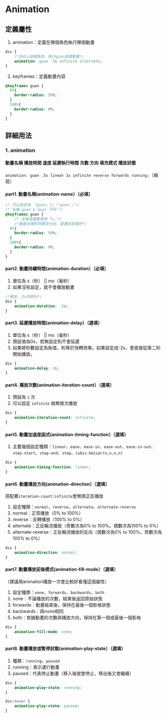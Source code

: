 # Animation

## 定義屬性
1. animation：定義在哪個角色執行哪個動畫
```css
div {
    /*在div這個角色，執行guan這個動畫*/
    animation: guan .5s infinite alternate;  
}
```
2. keyframes：定義動畫內容
```css
@keyframes guan {
  0%{
    border-radius: 50%;
  }
  100%{
    border-radius: 0%;
  }
}
```

## 詳細用法
### 1. animation
#### 動畫名稱 播放時間 速度 延遲執行時間 次數 方向 填充模式 播放狀態
`animation: guan .5s linear 1s infinite reverse forwards running;`（縮寫）
#### part1. 動畫名稱(animation-name）（必填）
```css
/* 可以設定為 「guan」||「'guan'」*/
/* 名稱 guan & Guan 不同 */
@keyframes guan {
    /* 注意這邊要使用『%』*/
    /*後面出現的同樣百分比，會蓋住前面的*/
  0%{
    border-radius: 50%;
  }
  100%{
    border-radius: 0%;
  }
}
```
#### part2. 動畫持續時間(animation-duration）（必填）
1. 單位為 s（秒） || ms（毫秒）
2. 如果沒有設定，就不會播放動畫
```css
/*看到 .5s的部分*/
div {
    animation-duration: .5s;
}
```
#### part3. 延遲播放時間(animation-delay）（選填）
1. 單位為 s（秒） || ms（毫秒）
2. 預設值為0s，若無設定則不會延遲
3. 如果將秒數設定為負值，則等於快轉效果。如果設定成-2s，會直接從第二秒開始播放。
```css
div {
    animation-delay: 2s;
}
```
#### part4. 播放次數(animation-iteration-count）（選填）
1. 預設為 `1` 次
2. 可以設定 `infinite` 做無限次播放
```css
div {
    animation-iteration-count: infinite;
}
```
#### part5. 動畫加速度函式(animation-timing-function）（選填）
1. 主要幾個設定種類：`linear`、`ease`、`ease-in`、`ease-out`、`ease-in-out`、`step-start`、`step-end`、`step`、`cubic-bezier(n,n,n,n)`
```css
div {
    animation-timing-function: linear;
}
```
#### part6. 動畫播放方向(animation-direction）（選填）
搭配著`iteration-count:infinite`會無限正反播放
1. 設定種類：`normal`、`reverse`、`alternate`、`alternate-reverse`
2. normal：正常播放（0% to 100%）
3. reverse：反轉播放（100% to 0%）
4. alternate：正反輪流播放（奇數次為0% to 100%。偶數次為100% to 0%）
5. alternate-reverse：正反輪流播放的反向（偶數次為0% to 100%。奇數次為100% to 0%）
```css
div {
    animation-direction: normal;
}
```
#### part7. 動畫播放前後模式(animation-fill-mode）（選填）
（建議用animation播放一次會比較好看懂這個屬性）
1. 設定種類：`none`、`forwards`、`backwards`、`both`
2. none：不論播放的次數，結束後返回原始狀態
3. forwards：動畫結束後，保持在最後一個影格狀態
4. backwards：與none相同
5. both：依據動畫的次數與播放方向，保持在第一個或最後一個影格
```css
div {
    animation-fill-mode: none;
}
```
#### part8. 動畫播放或暫停狀態(animation-play-state）（選填）
1. 種類：`running`、`paused`
2. running：表示運行動畫
3. paused：代表停止動畫（移入後就會停止，移出後又會繼續）
```css
div {
    animation-play-state: running;
}

div:hover {
    animation-play-state: paused;
}
```


